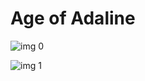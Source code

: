 # Age of Adaline

![img 0](https://i.imgur.com/jwbyrhf.jpg)

![img 1](https://i.imgur.com/tFqyZsD.jpg)


